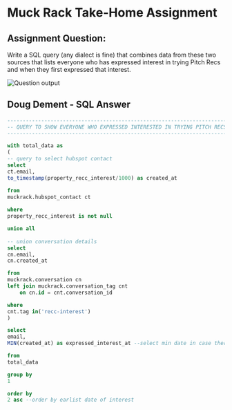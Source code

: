 # Muck Rack Take-Home Assignment

## Assignment Question:
Write a SQL query (any dialect is fine) that combines data from these two sources that lists everyone who has expressed interest in trying Pitch Recs and when they first expressed that interest.

![Question output](https://muckrack.s3.us-west-2.amazonaws.com/result.png)


## Doug Dement - SQL Answer

```SQL
------------------------------------------------------------------------
-- QUERY TO SHOW EVERYONE WHO EXPRESSED INTERESTED IN TRYING PITCH RECS
------------------------------------------------------------------------

with total_data as
(
-- query to select hubspot contact 
select
ct.email,
to_timestamp(property_recc_interest/1000) as created_at

from
muckrack.hubspot_contact ct
	
where
property_recc_interest is not null

union all
	
-- union conversation details
select
cn.email,
cn.created_at

from
muckrack.conversation cn
left join muckrack.conversation_tag cnt
	on cn.id = cnt.conversation_id

where
cnt.tag in('recc-interest')
)

select
email,
MIN(created_at) as expressed_interest_at --select min date in case there are duplicate pitch recs by email

from
total_data

group by
1

order by
2 asc --order by earlist date of interest
```





